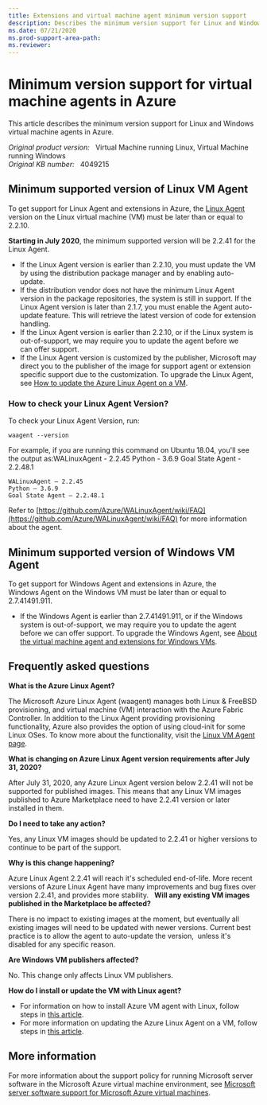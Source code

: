 ```yaml
---
title: Extensions and virtual machine agent minimum version support
description: Describes the minimum version support for Linux and Windows virtual machine agents in Azure.
ms.date: 07/21/2020
ms.prod-support-area-path: 
ms.reviewer: 
---
```

# Minimum version support for virtual machine agents in Azure

This article describes the minimum version support for Linux and Windows virtual machine agents in Azure.

_Original product version:_ &nbsp; Virtual Machine running Linux, Virtual Machine running Windows  
_Original KB number:_ &nbsp; 4049215

## Minimum supported version of Linux VM Agent

To get support for Linux Agent and extensions in Azure, the [Linux Agent](https://github.com/Azure/WALinuxAgent) version on the Linux virtual machine (VM) must be later than or equal to 2.2.10. 

**Starting in July 2020**, the minimum supported version will be 2.2.41 for the Linux Agent.

- If the Linux Agent version is earlier than 2.2.10, you must update the VM by using the distribution package manager and by enabling auto-update. 
- If the distribution vendor does not have the minimum Linux Agent version in the package repositories, the system is still in support. If the Linux Agent version is later than 2.1.7, you must enable the Agent auto-update feature. This will retrieve the latest version of code for extension handling. 
- If the Linux Agent version is earlier than 2.2.10, or if the Linux system is out-of-support, we may require you to update the agent before we can offer support. 
- If the Linux Agent version is customized by the publisher, Microsoft may direct you to the publisher of the image for support agent or extension specific support due to the customization.
 To upgrade the Linux Agent, see [How to update the Azure Linux Agent on a VM](https://docs.microsoft.com/azure/virtual-machines/linux/update-agent). 

### How to check your Linux Agent Version?

To check your Linux Agent Version, run:

```
waagent --version
```

For example, if you are running this command on Ubuntu 18.04, you'll see the output as:WALinuxAgent - 2.2.45 Python - 3.6.9 Goal State Agent - 2.2.48.1

```
WALinuxAgent – 2.2.45
Python – 3.6.9
Goal State Agent – 2.2.48.1
```

Refer to [https://github.com/Azure/WALinuxAgent/wiki/FAQ](https://github.com/Azure/WALinuxAgent/wiki/FAQ) for more information about the agent.

## Minimum supported version of Windows VM Agent

To get support for Windows Agent and extensions in Azure, the Windows Agent on the Windows VM must be later than or equal to 2.7.41491.911.

- If the Windows Agent is earlier than 2.7.41491.911, or if the Windows system is out-of-support, we may require you to update the agent before we can offer support. 
 To upgrade the Windows Agent, see [About the virtual machine agent and extensions for Windows VMs](https://docs.microsoft.com/azure/virtual-machines/extensions/agent-windows). 

## Frequently asked questions

**What is the Azure Linux Agent?**
  
The Microsoft Azure Linux Agent (waagent) manages both Linux & FreeBSD provisioning, and virtual machine (VM) interaction with the Azure Fabric Controller. In addition to the Linux Agent providing provisioning functionality, Azure also provides the option of using cloud-init for some Linux OSes. To know more about the functionality, visit the [Linux VM Agent page](https://docs.microsoft.com/azure/virtual-machines/extensions/agent-linux).

**What is changing on Azure Linux Agent version requirements after July 31, 2020?**
  
After July 31, 2020, any Azure Linux Agent version below 2.2.41 will not be supported for published images. This means that any Linux VM images published to Azure Marketplace need to have 2.2.41 version or later installed in them.

**Do I need to take any action?**
  
Yes, any Linux VM images should be updated to 2.2.41 or higher versions to continue to be part of the support.

**Why is this change happening?**
  
Azure Linux Agent 2.2.41 will reach it's scheduled end-of-life. More recent versions of Azure Linux Agent have many improvements and bug fixes over version 2.2.41, and provides more stability.
  
**Will any existing VM images published in the Marketplace be affected?**
  
There is no impact to existing images at the moment, but eventually all existing images will need to be updated with newer versions. Current best practice is to allow the agent to auto-update the version,  unless it's disabled for any specific reason.

**Are Windows VM publishers affected?**
  
No. This change only affects Linux VM publishers.

**How do I install or update the VM with Linux agent?**
  
- For information on how to install Azure VM agent with Linux, follow steps in [this article](https://docs.microsoft.com/azure/virtual-machines/extensions/agent-linux#installation).
- For more information on updating the Azure Linux Agent on a VM, follow steps in [this article](https://docs.microsoft.com/azure/virtual-machines/extensions/update-linux-agent).

## More information

For more information about the support policy for running Microsoft server software in the Microsoft Azure virtual machine environment, see [Microsoft server software support for Microsoft Azure virtual machines](https://support.microsoft.com/help/2721672).
